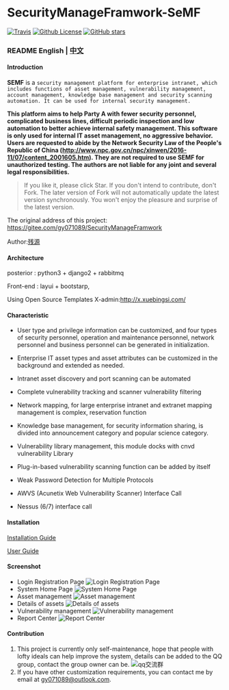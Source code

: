 # SecurityManageFramwork-SeMF 
[![Travis](https://img.shields.io/badge/Python-3.x-blue.svg)](https://www.python.org/)
[![Github License](https://img.shields.io/aur/license/yaourt.svg)](https://github.com/zhaoweiho/SecurityManageFramwork/blob/master/LICENSE)
[![GitHub stars](https://img.shields.io/github/stars/zhaoweiho/SecurityManageFramwork.svg)](https://github.com/zhaoweiho/SecurityManageFramwork/stargazers)

### README English | [中文](README_CN.md)

#### Introduction
**SEMF** is a `security management platform for enterprise intranet, which includes functions of asset management, vulnerability management, account management, knowledge base management and security scanning automation. It can be used for internal security management.`

**This platform aims to help Party A with fewer security personnel, complicated business lines, difficult periodic inspection and low automation to better achieve internal safety management. This software is only used for internal IT asset management, no aggressive behavior. Users are requested to abide by the Network Security Law of the People's Republic of China (http://www.npc.gov.cn/npc/xinwen/2016-11/07/content_2001605.htm). They are not required to use SEMF for unauthorized testing. The authors are not liable for any joint and several legal responsibilities.**

> If you like it, please click Star. If you don't intend to contribute, don't Fork. The later version of Fork will not automatically update the latest version synchronously. You won't enjoy the pleasure and surprise of the latest version.


The original address of this project:
https://gitee.com/gy071089/SecurityManageFramwork

Author:[残源](https://my.oschina.net/u/3867729)<br />


#### Architecture

posterior : python3 + django2 + rabbitmq <br />

Front-end : layui + bootstarp,

Using Open Source Templates X-admin:http://x.xuebingsi.com/

#### Characteristic

- User type and privilege information can be customized, and four types of security personnel, operation and maintenance personnel, network personnel and business personnel can be generated in initialization.

- Enterprise IT asset types and asset attributes can be customized in the background and extended as needed.

- Intranet asset discovery and port scanning can be automated

- Complete vulnerability tracking and scanner vulnerability filtering

- Network mapping, for large enterprise intranet and extranet mapping management is complex, reservation function

- Knowledge base management, for security information sharing, is divided into announcement category and popular science category.

- Vulnerability library management, this module docks with cnvd vulnerability Library

- Plug-in-based vulnerability scanning function can be added by itself

- Weak Password Detection for Multiple Protocols

- AWVS (Acunetix Web Vulnerability Scanner) Interface Call

- Nessus (6/7) interface call
#### Installation

[Installation Guide](https://github.com/zhaoweiho/SecurityManageFramwork/blob/master/doc/SeMF%E5%AE%89%E8%A3%85%E6%8C%87%E5%8D%97-2018-06-12.pdf)

[User Guide](https://github.com/zhaoweiho/SecurityManageFramwork/blob/master/doc/SeMF%E4%BD%BF%E7%94%A8%E6%8C%87%E5%8D%97-2018-06-20.pdf)

#### Screenshot

-    Login Registration Page
    ![Login Registration Page](https://raw.githubusercontent.com/zhaoweiho/SecurityManageFramwork/master/doc/image/113258_154ca8d5_1390378.png "屏幕截图.png")
-    System Home Page
    ![System Home Page](https://raw.githubusercontent.com/zhaoweiho/SecurityManageFramwork/master/doc/image/113454_07c46a58_1390378.png "屏幕截图.png")
-    Asset management
    ![Asset management](https://raw.githubusercontent.com/zhaoweiho/SecurityManageFramwork/master/doc/image/113543_6a6973ec_1390378.png "屏幕截图.png")
-    Details of assets
    ![Details of assets](https://raw.githubusercontent.com/zhaoweiho/SecurityManageFramwork/master/doc/image/114021_ef591ca3_1390378.png "屏幕截图.png")
-    Vulnerability management
    ![Vulnerability management](https://raw.githubusercontent.com/zhaoweiho/SecurityManageFramwork/master/doc/image/113714_90826f30_1390378.png "屏幕截图.png")
-    Report Center
    ![Report Center](https://raw.githubusercontent.com/zhaoweiho/SecurityManageFramwork/master/doc/image/114106_3cf15048_1390378.png "屏幕截图.png")
    
#### Contribution

1.  This project is currently only self-maintenance, hope that people with lofty ideals can help improve the system, details can be added to the QQ group, contact the group owner can be.
    ![qq交流群](https://raw.githubusercontent.com/zhaoweiho/SecurityManageFramwork/master/doc/image/114130_0e8d0451_1390378.png "屏幕截图.png")
2.  If you have other customization requirements, you can contact me by email at gy071089@outlook.com.
